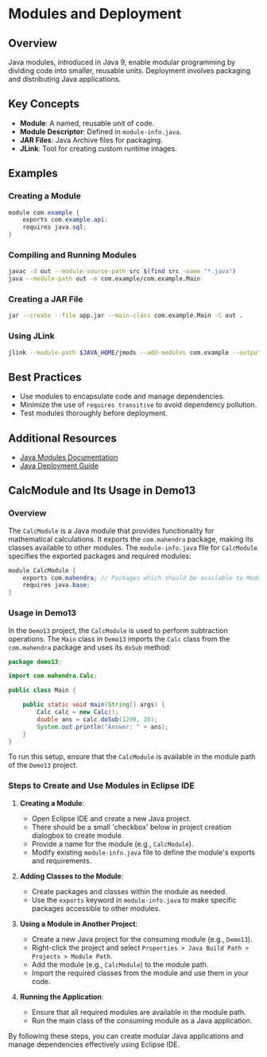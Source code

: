 # Modules and Deployment

## Overview
Java modules, introduced in Java 9, enable modular programming by dividing code into smaller, reusable units. Deployment involves packaging and distributing Java applications.

## Key Concepts

- **Module**: A named, reusable unit of code.
- **Module Descriptor**: Defined in `module-info.java`.
- **JAR Files**: Java Archive files for packaging.
- **JLink**: Tool for creating custom runtime images.

## Examples

### Creating a Module
```java
module com.example {
    exports com.example.api;
    requires java.sql;
}
```

### Compiling and Running Modules
```bash
javac -d out --module-source-path src $(find src -name "*.java")
java --module-path out -m com.example/com.example.Main
```

### Creating a JAR File
```bash
jar --create --file app.jar --main-class com.example.Main -C out .
```

### Using JLink
```bash
jlink --module-path $JAVA_HOME/jmods --add-modules com.example --output custom-runtime
```

## Best Practices

- Use modules to encapsulate code and manage dependencies.
- Minimize the use of `requires transitive` to avoid dependency pollution.
- Test modules thoroughly before deployment.


## Additional Resources

- [Java Modules Documentation](https://docs.oracle.com/javase/tutorial/java/module/)
- [Java Deployment Guide](https://docs.oracle.com/javase/tutorial/deployment/)

## CalcModule and Its Usage in Demo13

### Overview
The `CalcModule` is a Java module that provides functionality for mathematical calculations. It exports the `com.mahendra` package, making its classes available to other modules. The `module-info.java` file for `CalcModule` specifies the exported packages and required modules:

```java
module CalcModule {
    exports com.mahendra; // Packages which should be available to Module "Consumers"
    requires java.base;
}
```

### Usage in Demo13
In the `Demo13` project, the `CalcModule` is used to perform subtraction operations. The `Main` class in `Demo13` imports the `Calc` class from the `com.mahendra` package and uses its `doSub` method:

```java
package demo13;

import com.mahendra.Calc;

public class Main {

    public static void main(String[] args) {
        Calc calc = new Calc();
        double ans = calc.doSub(1200, 20);
        System.out.println("Answer: " + ans);
    }
}
```

To run this setup, ensure that the `CalcModule` is available in the module path of the `Demo13` project.

### Steps to Create and Use Modules in Eclipse IDE

1. **Creating a Module**:
   - Open Eclipse IDE and create a new Java project.
   - There should be a small 'checkbox' below in project creation dialogbox to create module.
   - Provide a name for the module (e.g., `CalcModule`).
   - Modify existing `module-info.java` file to define the module's exports and requirements.

2. **Adding Classes to the Module**:
   - Create packages and classes within the module as needed.
   - Use the `exports` keyword in `module-info.java` to make specific packages accessible to other modules.

3. **Using a Module in Another Project**:
   - Create a new Java project for the consuming module (e.g., `Demo13`).
   - Right-click the project and select `Properties > Java Build Path > Projects > Module Path`.
   - Add the module (e.g., `CalcModule`) to the module path.
   - Import the required classes from the module and use them in your code.

4. **Running the Application**:
   - Ensure that all required modules are available in the module path.
   - Run the main class of the consuming module as a Java application.

By following these steps, you can create modular Java applications and manage dependencies effectively using Eclipse IDE.
